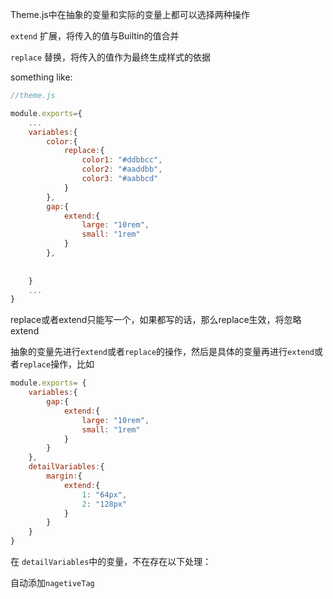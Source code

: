 Theme.js中在抽象的变量和实际的变量上都可以选择两种操作



```extend``` 扩展，将传入的值与Builtin的值合并

```replace``` 替换，将传入的值作为最终生成样式的依据

something like:



```js
//theme.js

module.exports={
    ...
    variables:{
        color:{
            replace:{
                color1: "#ddbbcc",
                color2: "#aaddbb",
                color3: "#aabbcd"
            }
        },
        gap:{
            extend:{
            	large: "10rem",
                small: "1rem"
        	}
        },
        
        
    }
    ...
}
```

replace或者extend只能写一个，如果都写的话，那么replace生效，将忽略extend



抽象的变量先进行```extend```或者```replace```的操作，然后是具体的变量再进行```extend```或者```replace```操作，比如

```js
module.exports= {
    variables:{
        gap:{
            extend:{
                large: "10rem",
                small: "1rem"
            }
        }
    },
    detailVariables:{
        margin:{
            extend:{
                1: "64px",
                2: "128px"
            }
        }
    }    
}
```

在 ```detailVariables```中的变量，不在存在以下处理：

自动添加```nagetiveTag```

